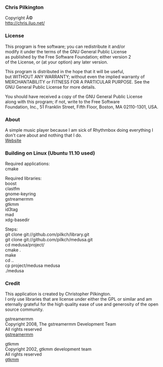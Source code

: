 ### Chris Pilkington
Copyright Â©  
http://chris.iluo.net/

### License

This program is free software; you can redistribute it and/or  
modify it under the terms of the GNU General Public License  
as published by the Free Software Foundation; either version 2  
of the License, or (at your option) any later version.

This program is distributed in the hope that it will be useful,  
but WITHOUT ANY WARRANTY; without even the implied warranty of  
MERCHANTABILITY or FITNESS FOR A PARTICULAR PURPOSE. See the  
GNU General Public License for more details.

You should have received a copy of the GNU General Public License  
along with this program; if not, write to the Free Software  
Foundation, Inc., 51 Franklin Street, Fifth Floor, Boston, MA 02110-1301, USA.

### About

A simple music player because I am sick of Rhythmbox doing everything I don't care about and nothing that I do.  
[Website][1]

### Building on Linux (Ubuntu 11.10 used)

Required applications:  
cmake

Required libraries:  
boost  
clastfm  
gnome-keyring  
gstreamermm  
gtkmm  
id3tag  
mad  
xdg-basedir

Steps:  
git clone git://github.com/pilkch/library.git  
git clone git://github.com/pilkch/medusa.git  
cd medusa/project/  
cmake .  
make  
cd ..  
cp project/medusa medusa  
./medusa

### Credit

This application is created by Christopher Pilkington.  
I only use libraries that are license under either the GPL or similar and am eternally grateful for the high quality ease of use and generosity of the open source community.

gstreamermm  
Copyright 2008, The gstreamermm Development Team  
All rights reserved  
[gstreamermm][2]

gtkmm  
Copyright 2002, gtkmm development team  
All rights reserved  
[gtkmm][3]

 [1]: http://chris.iluo.net/projects/medusa
 [2]: http://live.gnome.org/GStreamer
 [3]: http://live.gnome.org/gtkmm


